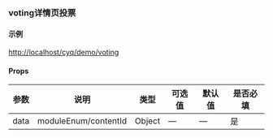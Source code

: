 ### voting详情页投票

#### 示例

[http://localhost/cyq/demo/voting](http://localhost/cyq/demo/voting)

#### Props

| 参数          | 说明            						| 类型    | 可选值    | 默认值         | 是否必填|
|---------------| -------------------------------------- | ------- | --------- | ------------- |------|
| data         | moduleEnum/contentId                      	| Object| —           | —           | 是|
